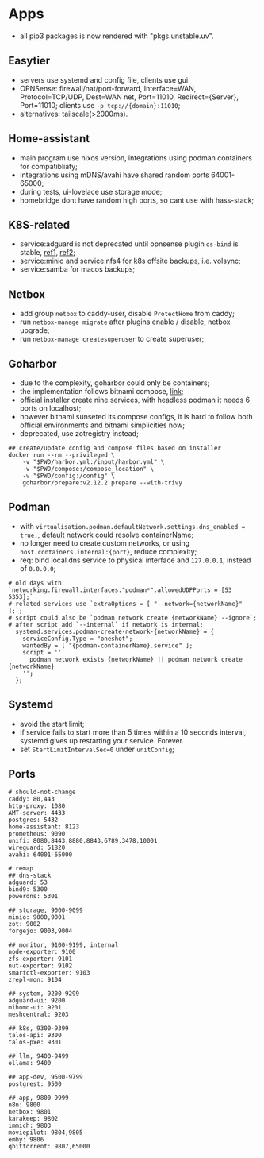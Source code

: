# Apps

- all pip3 packages is now rendered with "pkgs.unstable.uv".

## Easytier

- servers use systemd and config file, clients use gui.
- OPNSense: firewall/nat/port-forward, Interface=WAN, Protocol=TCP/UDP, Dest=WAN net, Port=11010, Redirect={Server}, Port=11010; clients use `-p tcp://{domain}:11010`;
- alternatives: tailscale(>2000ms).

## Home-assistant

- main program use nixos version, integrations using podman containers for compatibliaty;
- integrations using mDNS/avahi have shared random ports 64001-65000;
- during tests, ui-lovelace use storage mode;
- homebridge dont have random high ports, so cant use with hass-stack;

## K8S-related

- service:adguard is not deprecated until opnsense plugin `os-bind` is stable, [ref1](https://github.com/kubernetes-sigs/external-dns/issues/3721), [ref2](https://github.com/opnsense/plugins/pull/4177);
- service:minio and service:nfs4 for k8s offsite backups, i.e. volsync;
- service:samba for macos backups;

## Netbox

- add group `netbox` to caddy-user, disable `ProtectHome` from caddy;
- run `netbox-manage migrate` after plugins enable / disable, netbox upgrade;
- run `netbox-manage createsuperuser` to create superuser;

## Goharbor

- due to the complexity, goharbor could only be containers;
- the implementation follows bitnami compose, [link](https://github.com/bitnami/containers/blob/main/bitnami/harbor-portal/docker-compose.yml);
- official installer create nine services, with headless podman it needs 6 ports on localhost;
- however bitnami sunseted its compose configs, it is hard to follow both official environments and bitnami simplicities now;
- deprecated, use zotregistry instead;

```shell
## create/update config and compose files based on installer
docker run --rm --privileged \
    -v "$PWD/harbor.yml:/input/harbor.yml" \
    -v "$PWD/compose:/compose_location" \
    -v "$PWD/config:/config" \
    goharbor/prepare:v2.12.2 prepare --with-trivy
```

## Podman

- with `virtualisation.podman.defaultNetwork.settings.dns_enabled = true;`, default network could resolve containerName;
- no longer need to create custom networks, or using `host.containers.internal:{port}`, reduce complexity;
- req: bind local dns service to physical interface and `127.0.0.1`, instead of `0.0.0.0`;

```shell
# old days with `networking.firewall.interfaces."podman*".allowedUDPPorts = [53 5353];`
# related services use `extraOptions = [ "--network={networkName}" ];`;
# script could also be `podman network create {networkName} --ignore`;
# after script add `--internal` if network is internal;
  systemd.services.podman-create-network-{networkName} = {
    serviceConfig.Type = "oneshot";
    wantedBy = [ "{podman-containerName}.service" ];
    script = ''
      podman network exists {networkName} || podman network create {networkName}
    '';
  };
```

## Systemd

- avoid the start limit;
- if service fails to start more than 5 times within a 10 seconds interval, systemd gives up restarting your service. Forever.
- set `StartLimitIntervalSec=0` under `unitConfig`;

## Ports

```shell
# should-not-change
caddy: 80,443
http-proxy: 1080
AMT-server: 4433
postgres: 5432
home-assistant: 8123
prometheus: 9090
unifi: 8080,8443,8880,8843,6789,3478,10001
wireguard: 51820
avahi: 64001-65000

# remap
## dns-stack
adguard: 53
bind9: 5300
powerdns: 5301

## storage, 9000-9099
minio: 9000,9001
zot: 9002
forgejo: 9003,9004

## monitor, 9100-9199, internal
node-exporter: 9100
zfs-exporter: 9101
nut-exporter: 9102
smartctl-exporter: 9103
zrepl-mon: 9104

## system, 9200-9299
adguard-ui: 9200
mihomo-ui: 9201
meshcentral: 9203

## k8s, 9300-9399
talos-api: 9300
talos-pxe: 9301

## llm, 9400-9499
ollama: 9400

## app-dev, 9500-9799
postgrest: 9500

## app, 9800-9999
n8n: 9800
netbox: 9801
karakeep: 9802
immich: 9803
moviepilot: 9804,9805
emby: 9806
qbittorrent: 9807,65000

```
